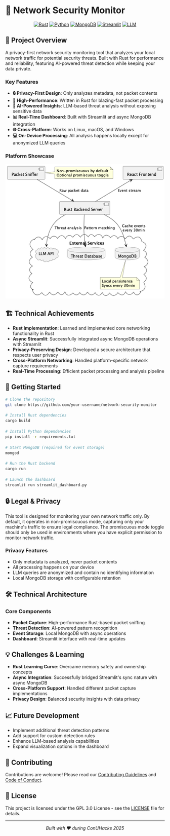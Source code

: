 # 🦀 Network Security Monitor

<div align="center">

[![Rust](https://img.shields.io/badge/Rust-1.75+-orange?style=for-the-badge&logo=rust)](https://www.rust-lang.org/)
[![Python](https://img.shields.io/badge/Python-3.9+-blue?style=for-the-badge&logo=python)](https://www.python.org/)
[![MongoDB](https://img.shields.io/badge/MongoDB-Latest-green?style=for-the-badge&logo=mongodb)](https://www.mongodb.com/)
[![Streamlit](https://img.shields.io/badge/Streamlit-Latest-red?style=for-the-badge&logo=streamlit)](https://streamlit.io/)
[![LLM](https://img.shields.io/badge/LLM-Powered-pink?style=for-the-badge)](https://together.ai/)

</div>

## 🎯 Project Overview

A privacy-first network security monitoring tool that analyzes your local network traffic for potential security threats. Built with Rust for performance and reliability, featuring AI-powered threat detection while keeping your data private.

### Key Features

- **🔒 Privacy-First Design**: Only analyzes metadata, not packet contents
- **🚀 High-Performance**: Written in Rust for blazing-fast packet processing
- **🤖 AI-Powered Insights**: LLM-based threat analysis without exposing sensitive data
- **📊 Real-Time Dashboard**: Built with Streamlit and async MongoDB integration
- **🌐 Cross-Platform**: Works on Linux, macOS, and Windows
- **💻 On-Device Processing**: All analysis happens locally except for anonymized LLM queries

### Platform Showcase

<div align="center">

![Architecture Diagram](./system-diagrams/Network%20Security%20Monitor.png)

</div>

## 🏗️ Technical Achievements

- **Rust Implementation**: Learned and implemented core networking functionality in Rust
- **Async Streamlit**: Successfully integrated async MongoDB operations with Streamlit
- **Privacy-Preserving Design**: Developed a secure architecture that respects user privacy
- **Cross-Platform Networking**: Handled platform-specific network capture requirements
- **Real-Time Processing**: Efficient packet processing and analysis pipeline

## 🚀 Getting Started

```bash
# Clone the repository
git clone https://github.com/your-username/network-security-monitor

# Install Rust dependencies
cargo build

# Install Python dependencies
pip install -r requirements.txt

# Start MongoDB (required for event storage)
mongod

# Run the Rust backend
cargo run

# Launch the dashboard
streamlit run streamlit_dashboard.py
```

## 🔒 Legal & Privacy

This tool is designed for monitoring your own network traffic only. By default, it operates in non-promiscuous mode, capturing only your machine's traffic to ensure legal compliance. The promiscuous mode toggle should only be used in environments where you have explicit permission to monitor network traffic.

### Privacy Features

- Only metadata is analyzed, never packet contents
- All processing happens on your device
- LLM queries are anonymized and contain no identifying information
- Local MongoDB storage with configurable retention

## 🛠️ Technical Architecture

### Core Components

- **Packet Capture**: High-performance Rust-based packet sniffing
- **Threat Detection**: AI-powered pattern recognition
- **Event Storage**: Local MongoDB with async operations
- **Dashboard**: Streamlit interface with real-time updates

## 💡 Challenges & Learning

- **Rust Learning Curve**: Overcame memory safety and ownership concepts
- **Async Integration**: Successfully bridged Streamlit's sync nature with async MongoDB
- **Cross-Platform Support**: Handled different packet capture implementations
- **Privacy Design**: Balanced security insights with data privacy

## 📈 Future Development

- Implement additional threat detection patterns
- Add support for custom detection rules
- Enhance LLM-based analysis capabilities
- Expand visualization options in the dashboard

## 🤝 Contributing

Contributions are welcome! Please read our [Contributing Guidelines](CONTRIBUTING.md) and [Code of Conduct](CODE_OF_CONDUCT.md).

## 📜 License

This project is licensed under the GPL 3.0 License - see the [LICENSE](LICENSE) file for details.

---

<div align="center">

*Built with ❤️ during ConUHacks 2025*

</div>
